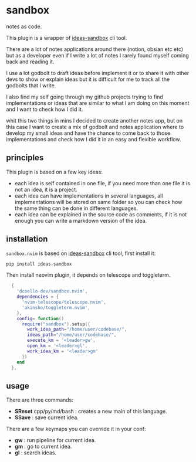 # sandbox

notes as code.

This plugin is a wrapper of [ideas-sandbox](https://github.com/dcoello-dev/ideas-sandbox) cli tool.

There are a lot of notes applications around there (notion, obsian etc etc) but as a developer even if I write a lot of notes I rarely found myself coming back and reading it.

I use a lot godbolt to draft ideas before implement it or to share it with other devs to show or explain ideas but it is difficult for me to track all the godbolts that I write.

I also find my self going through my github projects trying to find implementations or ideas that are similar to what I am doing on this moment and I want to check how I did it.

whit this two things in mins I decided to create another notes app, but on this case I want to create a mix of godbolt and notes application where to develop my small ideas and have the chance to come back to those implementations and check how I did it in an easy and flexible workflow.

## principles

This plugin is based on a few key ideas:
- each idea is self contained in one file, if you need more than one file it is not an idea, it is a project.
- each idea can have implementations in several languages, all implementations will be stored on same folder so you can check how the same thing can be done in different languages.
- each idea can be explained in the source code as comments, if it is not enough you can write a markdown version of the idea.

## installation

`sandbox.nvim` is based on [ideas-sandbox](https://github.com/dcoello-dev/ideas-sandbox) cli tool, first install it:

```bash
pip install ideas-sandbox
```

Then install neovim plugin, it depends on telescope and toggleterm.

```lua
  {
    'dcoello-dev/sandbox.nvim',
    dependencies = {
      'nvim-telescope/telescope.nvim',
      'akinsho/toggleterm.nvim',
    },
    config= function()
      require("sandbox").setup({
        work_idea_path="/home/user/codebase/",
        ideas_path="/home/user/codebase/",
        execute_km = '<leader>gw',
        open_km = '<leader>gl',
        work_idea_km = '<leader>gm'
      })
    end
  },
```

## usage

There are three commands:
- **SReset** cpp/py/md/bash : creates a new main of this language.
- **SSave** : save current idea.

There are a few keymaps you can override it in your conf:
- **<leader>gw** : run pipeline for current idea.
- **<leader>gm** : go to current idea.
- **<leader>gl** : search ideas.
